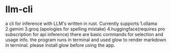 # llm-cli
a cli for inference with LLM's written in rust.
Currently supports
1.ollama
2.gemini
3.groq (apologies for spelling mistake)
4.huggingface(requires pro subscription for api inference)
there are basic commands for selection and usage info. the program runs in terminal and used glow to render markdown in terminal. please install glow  before using the app.
